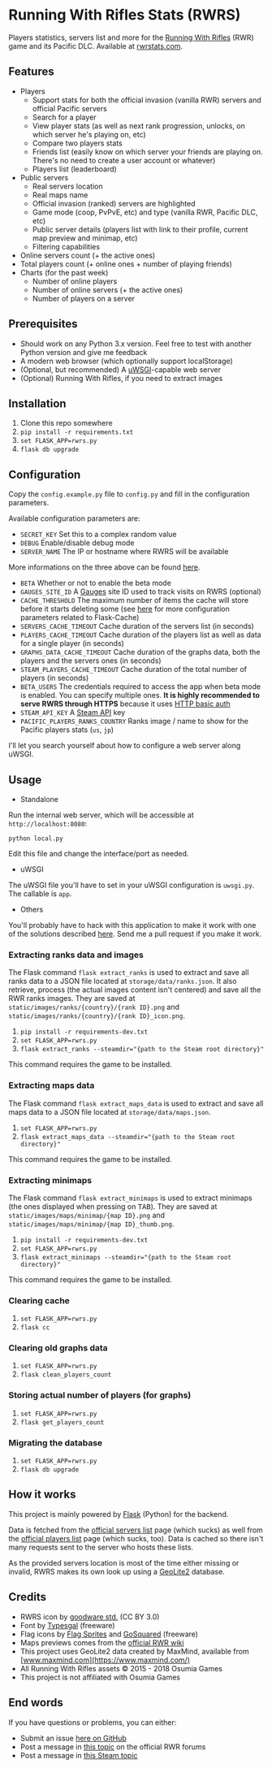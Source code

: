 # Running With Rifles Stats (RWRS)

Players statistics, servers list and more for the [Running With Rifles](http://www.runningwithrifles.com/wp/) (RWR) game
and its Pacific DLC. Available at [rwrstats.com](https://rwrstats.com/).

## Features

  - Players
    - Support stats for both the official invasion (vanilla RWR) servers and official Pacific servers
    - Search for a player
    - View player stats (as well as next rank progression, unlocks, on which server he's playing on, etc)
    - Compare two players stats
    - Friends list (easily know on which server your friends are playing on. There's no need to create a user account or whatever)
    - Players list (leaderboard)
  - Public servers
    - Real servers location
    - Real maps name
    - Official invasion (ranked) servers are highlighted
    - Game mode (coop, PvPvE, etc) and type (vanilla RWR, Pacific DLC, etc)
    - Public server details (players list with link to their profile, current map preview and minimap, etc)
    - Filtering capabilities
  - Online servers count (+ the active ones)
  - Total players count (+ online ones + number of playing friends)
  - Charts (for the past week)
    - Number of online players
    - Number of online servers (+ the active ones)
    - Number of players on a server

## Prerequisites

  - Should work on any Python 3.x version. Feel free to test with another Python version and give me feedback
  - A modern web browser (which optionally support localStorage)
  - (Optional, but recommended) A [uWSGI](https://uwsgi-docs.readthedocs.io/en/latest/)-capable web server
  - (Optional) Running With Rifles, if you need to extract images

## Installation

  1. Clone this repo somewhere
  2. `pip install -r requirements.txt`
  3. `set FLASK_APP=rwrs.py`
  4. `flask db upgrade`

## Configuration

Copy the `config.example.py` file to `config.py` and fill in the configuration parameters.

Available configuration parameters are:

  - `SECRET_KEY` Set this to a complex random value
  - `DEBUG` Enable/disable debug mode
  - `SERVER_NAME` The IP or hostname where RWRS will be available

More informations on the three above can be found [here](http://flask.pocoo.org/docs/0.12/config/#builtin-configuration-values).

  - `BETA` Whether or not to enable the beta mode
  - `GAUGES_SITE_ID` A [Gauges](https://gaug.es/) site ID used to track visits on RWRS (optional)
  - `CACHE_THRESHOLD` The maximum number of items the cache will store before it starts deleting some (see [here](https://pythonhosted.org/Flask-Cache/#configuring-flask-cache) for more configuration parameters related to Flask-Cache)
  - `SERVERS_CACHE_TIMEOUT` Cache duration of the servers list (in seconds)
  - `PLAYERS_CACHE_TIMEOUT` Cache duration of the players list as well as data for a single player (in seconds)
  - `GRAPHS_DATA_CACHE_TIMEOUT` Cache duration of the graphs data, both the players and the servers ones (in seconds)
  - `STEAM_PLAYERS_CACHE_TIMEOUT` Cache duration of the total number of players (in seconds)
  - `BETA_USERS` The credentials required to access the app when beta mode is enabled. You can specify multiple ones. **It is highly recommended to serve RWRS through HTTPS** because it uses [HTTP basic auth](https://en.wikipedia.org/wiki/Basic_access_authentication)
  - `STEAM_API_KEY` A [Steam API](https://steamcommunity.com/dev) key
  - `PACIFIC_PLAYERS_RANKS_COUNTRY` Ranks image / name to show for the Pacific players stats (`us`, `jp`)

I'll let you search yourself about how to configure a web server along uWSGI.

## Usage

  - Standalone

Run the internal web server, which will be accessible at `http://localhost:8080`:

```
python local.py
```

Edit this file and change the interface/port as needed.

  - uWSGI

The uWSGI file you'll have to set in your uWSGI configuration is `uwsgi.py`. The callable is `app`.

  - Others

You'll probably have to hack with this application to make it work with one of the solutions described
[here](http://flask.pocoo.org/docs/0.12/deploying/). Send me a pull request if you make it work.

### Extracting ranks data and images

The Flask command `flask extract_ranks` is used to extract and save all ranks data to a JSON file located at `storage/data/ranks.json`.
It also retrieve, process (the actual images content isn't centered) and save all the RWR ranks images. They are saved
at `static/images/ranks/{country}/{rank ID}.png` and `static/images/ranks/{country}/{rank ID}_icon.png`.

  1. `pip install -r requirements-dev.txt`
  2. `set FLASK_APP=rwrs.py`
  3. `flask extract_ranks --steamdir="{path to the Steam root directory}"`

This command requires the game to be installed.

### Extracting maps data

The Flask command `flask extract_maps_data` is used to extract and save all maps data to a JSON file located at `storage/data/maps.json`.

  1. `set FLASK_APP=rwrs.py`
  2. `flask extract_maps_data --steamdir="{path to the Steam root directory}"`

This command requires the game to be installed.

### Extracting minimaps

The Flask command `flask extract_minimaps` is used to extract minimaps (the ones displayed when pressing on
<kbd>TAB</kbd>). They are saved at `static/images/maps/minimap/{map ID}.png` and `static/images/maps/minimap/{map ID}_thumb.png`.

  1. `pip install -r requirements-dev.txt`
  2. `set FLASK_APP=rwrs.py`
  3. `flask extract_minimaps --steamdir="{path to the Steam root directory}"`

This command requires the game to be installed.

### Clearing cache

  1. `set FLASK_APP=rwrs.py`
  2. `flask cc`

### Clearing old graphs data

  1. `set FLASK_APP=rwrs.py`
  2. `flask clean_players_count`

### Storing actual number of players (for graphs)

  1. `set FLASK_APP=rwrs.py`
  2. `flask get_players_count`

### Migrating the database

  1. `set FLASK_APP=rwrs.py`
  2. `flask db upgrade`

## How it works

This project is mainly powered by [Flask](http://flask.pocoo.org/) (Python) for the backend.

Data is fetched from the [official servers list](http://rwr.runningwithrifles.com/rwr_server_list/view_servers.php) page
(which sucks) as well from the [official players list](http://rwr.runningwithrifles.com/rwr_stats/view_players.php?sort=score)
page (which sucks, too). Data is cached so there isn't many requests sent to the server who hosts these lists.

As the provided servers location is most of the time either missing or invalid, RWRS makes its own look up using a
[GeoLite2](https://dev.maxmind.com/geoip/geoip2/geolite2/) database.

## Credits

  - RWRS icon by [goodware std.](https://www.iconfinder.com/icons/2760623/army_bomb_grenade_military_navy_tank_weapon_icon#size=256) (CC BY 3.0)
  - Font by [Typesgal](https://www.dafont.com/fr/top-secret-kb.font) (freeware)
  - Flag icons by [Flag Sprites](https://www.flag-sprites.com/en/) and [GoSquared](https://www.gosquared.com/resources/flag-icons/) (freeware)
  - Maps previews comes from the [official RWR wiki](https://runningwithrifles.gamepedia.com/Running_with_Rifles_Wiki)
  - This project uses GeoLite2 data created by MaxMind, available from [www.maxmind.com](https://www.maxmind.com/)
  - All Running With Rifles assets © 2015 - 2018 Osumia Games
  - This project is not affiliated with Osumia Games

## End words

If you have questions or problems, you can either:

  - Submit an issue [here on GitHub](https://github.com/EpocDotFr/rwrs/issues)
  - Post a message in [this topic](http://www.runningwithrifles.com/phpBB3/viewtopic.php?f=12&t=3376) on the official RWR forums
  - Post a message in [this Steam topic](https://steamcommunity.com/app/270150/discussions/0/1520386297704428050/)
